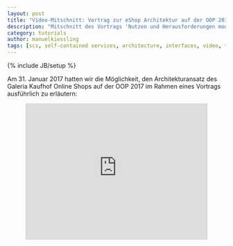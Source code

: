 ```yaml
---
layout: post
title: "Video-Mitschnitt: Vortrag zur eShop Architektur auf der OOP 2017"
description: "Mitschnitt des Vortrags 'Nutzen und Herausforderungen moderner Architektur am Beispiel des Galeria Kaufhof Online Shops' auf der OOP 2017 in München."
category: tutorials
author: manuelkiessling
tags: [scs, self-contained services, architecture, interfaces, video, talk]
---
```

{% include JB/setup %}


<p>
    Am 31. Januar 2017 hatten wir die Möglichkeit, den Architekturansatz des Galeria Kaufhof Online Shops auf der OOP 2017 im Rahmen eines Vortrags ausführlich zu erläutern:
</p>

<center>
<iframe width="420" height="315" src=" https://www.youtube.com/embed/BBn9VsXhIyE" frameborder="0" allowfullscreen></iframe>
</center>

<br clear="all">
